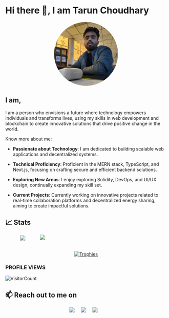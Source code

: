# Hi there 👋, I am Tarun Choudhary

<p align="center">
    <img width="200" src="https://github.com/tarunchaudhary1/tarunchaudhary1/blob/main/myImg-modified.png?raw=true" alt="Profile Pic" style="border-radius: 100%;"/>
</p>

## I am,
I am a person who envisions a future where technology empowers individuals and transforms lives, using my skills in web development and blockchain to create innovative solutions that drive positive change in the world.

Know more about me:

- **Passionate about Technology**: I am dedicated to building scalable web applications and decentralized systems.

- **Technical Proficiency**: Proficient in the MERN stack, TypeScript, and Next.js, focusing on crafting secure and efficient backend solutions.

- **Exploring New Areas**: I enjoy exploring Solidity, DevOps, and UI/UX design, continually expanding my skill set.

- **Current Projects**: Currently working on innovative projects related to real-time collaboration platforms and decentralized energy sharing, aiming to create impactful solutions.

## 📈 Stats

<div align="center">
<!--   <div align="center"> -->
<!--     <a href="https://github.com/denvercoder1/github-readme-streak-stats" title="Go to Source">
      <img
        align="left"
        width="396"
        src="https://github-readme-streak-stats.herokuapp.com/?user=apoorve73&theme=react&border=61dafb&hide_border=true"
        alt="zumrudu-anka"
      />
    </a> -->
    <a href="https://github.com/anuraghazra/github-readme-stats" title="Go to Source">
      <img
        align="right"
        width="396"
        src="https://github-readme-stats.vercel.app/api?username=tarunchaudhary1&show_icons=true&theme=react&border_color=61dafb&hide_border=true"
      />
    </a>
<!--   </div> -->
<!--   <br /><br /><br /><br /><br /><br /><br /><br /><br /> -->
  <div align="center" title="Go to Source">
    <a href="https://github.com/anuraghazra/github-readme-stats">
      <img
        width="325"
        align="center"
        src="https://github-readme-stats.vercel.app/api/top-langs/?username=tarunchaudhary1&text_color=ffffff&icon_color=61dafb&bg_color=20232a&langs_count=8&layout=compact&border_color=61dafb&hide_border=true"
      />
    </a>
  </div>
  <br />

  <br />
  <div align="center">
    <a href="https://github.com/ryo-ma/github-profile-trophy" title="Go to Source">
      <img src="https://github-profile-trophy.vercel.app/?username=tarunchaudhary1&theme=nord&column=7" alt="Trophies" />
    </a>
  </div>
</div>

### PROFILE VIEWS 
![VisitorCount](https://profile-counter.glitch.me/tarunchaudhary1/count.svg)

<h2>📫 Reach out to me on</h2>
<p align="center">
  <a target="_blank"href="https://www.linkedin.com/in/tarun-chaudhary-b028572b2/"><img src="https://img.shields.io/badge/linkedin-%230077B5.svg?&style=for-the-badge&logo=linkedin&logoColor=white" /></a>&nbsp;&nbsp;&nbsp;&nbsp;
  <a target="_blank"href="https://x.com/_tarun0511"><img src="https://img.shields.io/badge/twitter-%231DA1F2.svg?&style=for-the-badge&logo=twitter&logoColor=white" /></a>&nbsp;&nbsp;&nbsp;&nbsp;
  <a href="mailto:tarunchaudhary630@gmail.com?subject=Hey%20Tarun,%20From%20Github"><img src="https://img.shields.io/badge/gmail-%23D14836.svg?&style=for-the-badge&logo=gmail&logoColor=white" /></a>&nbsp;&nbsp;&nbsp;&nbsp;
</p>
